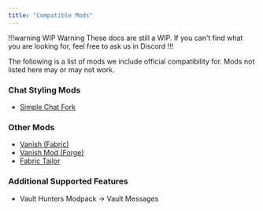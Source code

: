 ```yaml
---
title: "Compatible Mods"
---
```

!!!warning WIP Warning
These docs are still a WIP. If you can't find what you are looking for, feel free to ask us in Discord
!!!


The following is a list of mods we include official compatibility for. Mods not listed here may or may not work.

### Chat Styling Mods

* [Simple Chat Fork](https://modrinth.com/mod/simplechatfork/)

### Other Mods

* [Vanish (Fabric)](https://modrinth.com/mod/vanish)
* [Vanish Mod (Forge)](https://modrinth.com/mod/vanishmod)
* [Fabric Tailor](https://modrinth.com/mod/fabrictailor)

### Additional Supported Features

* Vault Hunters Modpack -> Vault Messages